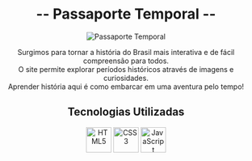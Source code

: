 <h1 align="center">-- Passaporte Temporal --</h1>

<p align="center">
  <img src="https://github.com/user-attachments/assets/81c36c26-6cda-49a3-afa2-bf86b8aefa90" alt="Passaporte Temporal">
</p>

<p align="center">
  Surgimos para tornar a história do Brasil mais interativa e de fácil compreensão para todos. <br>
  O site permite explorar períodos históricos através de imagens e curiosidades. <br>
  Aprender história aqui é como embarcar em uma aventura pelo tempo!
</p>

<h2 align="center">Tecnologias Utilizadas</h2>

<p align="center">
  <img src="https://cdn.jsdelivr.net/gh/devicons/devicon/icons/html5/html5-original.svg" height="50" alt="HTML5">
  <img src="https://cdn.jsdelivr.net/gh/devicons/devicon/icons/css3/css3-original.svg" height="50" alt="CSS3">
  <img src="https://cdn.jsdelivr.net/gh/devicons/devicon/icons/javascript/javascript-original.svg" height="50" alt="JavaScript">
</p>




